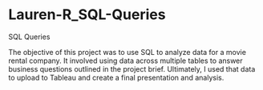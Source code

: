 # Lauren-R_SQL-Queries
SQL Queries

The objective of this project was to use SQL to analyze data for a movie rental company. It involved using data across multiple tables to answer business questions outlined in the project brief. Ultimately, I used that data to upload to Tableau and create a final presentation and analysis.  


